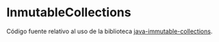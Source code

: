# InmutableCollections

Código fuente relativo al uso de la biblioteca [java-immutable-collections](http://brianburton.github.io/java-immutable-collections/).
